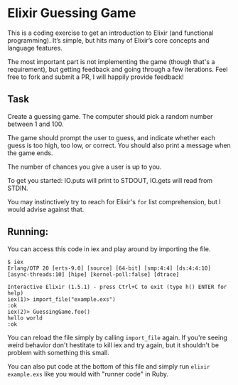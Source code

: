 # Elixir Guessing Game

This is a coding exercise to get an introduction to Elixir (and functional programming). It’s simple, but hits many of Elixir’s core concepts and language features.

The most important part is not implementing the game (though that's a requirement), but getting feedback and going through a few iterations. Feel free to fork and submit a PR, I will happily provide feedback!

## Task
Create a guessing game. The computer should pick a random number between 1 and 100.

The game should prompt the user to guess, and indicate whether each guess is too
high, too low, or correct. You should also print a message when the game ends.

The number of chances you give a user is up to you.

To get you started: IO.puts will print to STDOUT, IO.gets will read from STDIN.

You may instinctively try to reach for Elixir's `for` list comprehension, but I would advise against that.

## Running:
You can access this code in iex and play around by importing the file.

```
$ iex
Erlang/OTP 20 [erts-9.0] [source] [64-bit] [smp:4:4] [ds:4:4:10] [async-threads:10] [hipe] [kernel-poll:false] [dtrace]

Interactive Elixir (1.5.1) - press Ctrl+C to exit (type h() ENTER for help)
iex(1)> import_file("example.exs")
:ok
iex(2)> GuessingGame.foo()
hello world
:ok
```

You can reload the file simply by calling `import_file` again.
If you're seeing weird behavior don't hestitate to kill iex and
try again, but it shouldn't be problem with something this small.

You can also put code at the bottom of this file and simply run `elixir example.exs`
like you would with "runner code" in Ruby.
